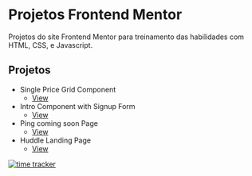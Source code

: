 # Projetos Frontend Mentor

Projetos do site Frontend Mentor para treinamento das habilidades com HTML, CSS, e Javascript.

## Projetos

- Single Price Grid Component
  - [View](https://frontend-mentor-project1.netlify.app/)
- Intro Component with Signup Form
  - [View](https://frontend-mentor-project2.netlify.app/)
- Ping coming soon Page
  - [View](https://frontend-mentor-project3.netlify.app/)
- Huddle Landing Page
  - [View](https://frontend-mentor-project4.netlify.app/)

[![time tracker](https://wakatime.com/badge/github/jos3s/Projetos-Frontend-Mentor.svg)](https://wakatime.com/badge/github/jos3s/Projetos-Frontend-Mentor)
